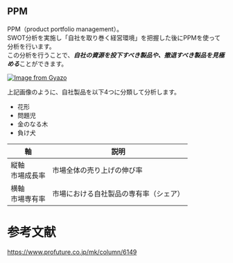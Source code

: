 ## PPM
PPM（product portfolio management）。<br>
SWOT分析を実施し「自社を取り巻く経営環境」を把握した後にPPMを使って分析を行います。<br>
この分析を行うことで、***自社の資源を投下すべき製品や、撤退すべき製品を見極める***ことができます。<br>

[![Image from Gyazo](https://i.gyazo.com/72e4e51abacd47ce7fd55800405cda9f.png)](https://gyazo.com/72e4e51abacd47ce7fd55800405cda9f)

上記画像のように、自社製品を以下4つに分類して分析します。
- 花形
- 問題児
- 金のなる木
- 負け犬

|軸              | 説明       |
| -------------- | --------- |
|縦軸<br>市場成長率|市場全体の売り上げの伸び率|
|横軸<br>市場専有率|市場における自社製品の専有率（シェア）|


# 参考文献

https://www.profuture.co.jp/mk/column/6149
